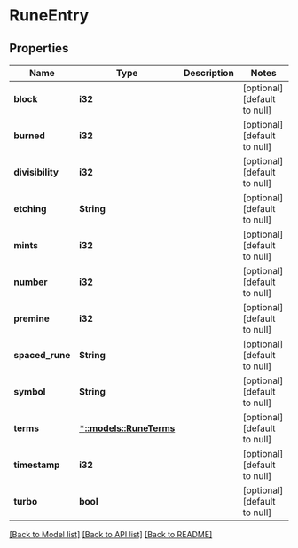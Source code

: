 # RuneEntry

## Properties
Name | Type | Description | Notes
------------ | ------------- | ------------- | -------------
**block** | **i32** |  | [optional] [default to null]
**burned** | **i32** |  | [optional] [default to null]
**divisibility** | **i32** |  | [optional] [default to null]
**etching** | **String** |  | [optional] [default to null]
**mints** | **i32** |  | [optional] [default to null]
**number** | **i32** |  | [optional] [default to null]
**premine** | **i32** |  | [optional] [default to null]
**spaced_rune** | **String** |  | [optional] [default to null]
**symbol** | **String** |  | [optional] [default to null]
**terms** | [***::models::RuneTerms**](RuneTerms.md) |  | [optional] [default to null]
**timestamp** | **i32** |  | [optional] [default to null]
**turbo** | **bool** |  | [optional] [default to null]

[[Back to Model list]](../README.md#documentation-for-models) [[Back to API list]](../README.md#documentation-for-api-endpoints) [[Back to README]](../README.md)


